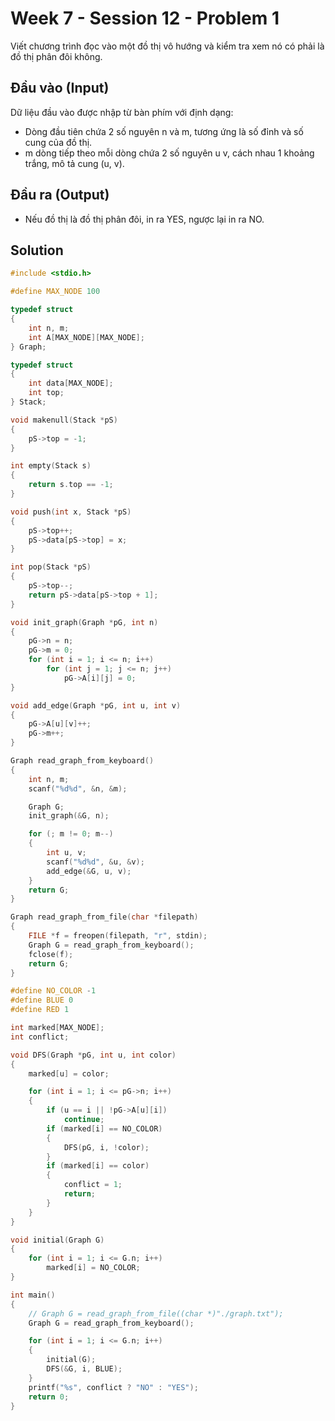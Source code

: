 # Week 7 - Session 12 - Problem 1

Viết chương trình đọc vào một đồ thị vô hướng và kiểm tra xem nó có phải là đồ thị phân đôi không.

## Đầu vào (Input)

Dữ liệu đầu vào được nhập từ bàn phím với định dạng:

- Dòng đầu tiên chứa 2 số nguyên n và m, tương ứng là số đỉnh và số cung của đồ thị.
- m dòng tiếp theo mỗi dòng chứa 2 số nguyên u v, cách nhau 1 khoảng trắng, mô tả cung (u, v).

## Đầu ra (Output)

- Nếu đồ thị là đồ thị phân đôi, in ra YES, ngược lại in ra NO.

## Solution

```c
#include <stdio.h>

#define MAX_NODE 100

typedef struct
{
    int n, m;
    int A[MAX_NODE][MAX_NODE];
} Graph;

typedef struct
{
    int data[MAX_NODE];
    int top;
} Stack;

void makenull(Stack *pS)
{
    pS->top = -1;
}

int empty(Stack s)
{
    return s.top == -1;
}

void push(int x, Stack *pS)
{
    pS->top++;
    pS->data[pS->top] = x;
}

int pop(Stack *pS)
{
    pS->top--;
    return pS->data[pS->top + 1];
}

void init_graph(Graph *pG, int n)
{
    pG->n = n;
    pG->m = 0;
    for (int i = 1; i <= n; i++)
        for (int j = 1; j <= n; j++)
            pG->A[i][j] = 0;
}

void add_edge(Graph *pG, int u, int v)
{
    pG->A[u][v]++;
    pG->m++;
}

Graph read_graph_from_keyboard()
{
    int n, m;
    scanf("%d%d", &n, &m);

    Graph G;
    init_graph(&G, n);

    for (; m != 0; m--)
    {
        int u, v;
        scanf("%d%d", &u, &v);
        add_edge(&G, u, v);
    }
    return G;
}

Graph read_graph_from_file(char *filepath)
{
    FILE *f = freopen(filepath, "r", stdin);
    Graph G = read_graph_from_keyboard();
    fclose(f);
    return G;
}

#define NO_COLOR -1
#define BLUE 0
#define RED 1

int marked[MAX_NODE];
int conflict;

void DFS(Graph *pG, int u, int color)
{
    marked[u] = color;

    for (int i = 1; i <= pG->n; i++)
    {
        if (u == i || !pG->A[u][i])
            continue;
        if (marked[i] == NO_COLOR)
        {
            DFS(pG, i, !color);
        }
        if (marked[i] == color)
        {
            conflict = 1;
            return;
        }
    }
}

void initial(Graph G)
{
    for (int i = 1; i <= G.n; i++)
        marked[i] = NO_COLOR;
}

int main()
{
    // Graph G = read_graph_from_file((char *)"./graph.txt");
    Graph G = read_graph_from_keyboard();

    for (int i = 1; i <= G.n; i++)
    {
        initial(G);
        DFS(&G, i, BLUE);
    }
    printf("%s", conflict ? "NO" : "YES");
    return 0;
}
```
